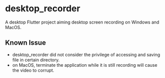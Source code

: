 # desktop_recorder

A desktop Flutter project aiming desktop screen recording on Windows and MacOS.


## Known Issue
- desktop_recorder did not consider the privilege of accessing and saving file in certain directory.
- on MacOS, terminate the application while it is still recording will cause the video to corrupt.
